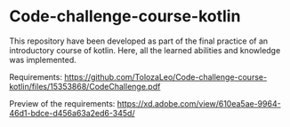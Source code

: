 # Code-challenge-course-kotlin
This repository have been developed as part of the final practice of an introductory course of kotlin. Here, all the learned abilities and knowledge was implemented.

Requirements: https://github.com/TolozaLeo/Code-challenge-course-kotlin/files/15353868/CodeChallenge.pdf

Preview of the requirements: https://xd.adobe.com/view/610ea5ae-9964-46d1-bdce-d456a63a2ed6-345d/
